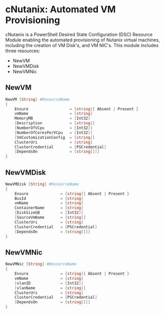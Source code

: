 # cNutanix: Automated VM Provisioning

cNutanix is a PowerShell Desired State Configuration (DSC) Resource Module enabling the automated provisioning of Nutanix virtual machines, including the creation of VM Disk's, and VM NIC's. This module includes three resources: 

* NewVM
* NewVMDisk
* NewVMNic

## NewVM

````` PowerShell
NewVM [String] #ResourceName
{
    Ensure                  = [string]{ Absent | Present }
    vmName                  = [string]
    MemoryMB                = [Int32]
    [Description            = [string]]
    [NumberOfVCpu           = [Int32]]
    [NumberOfCoresPerVCpu   = [Int32]]
    [VmCustomizationConfig  = [string]]
    ClusterUri              = [string]
    ClusterCredential       = [PSCredential]
    [DependsOn              = [string[]]]
}
`````

## NewVMDisk

````` PowerShell
NewVMDisk [String] #ResourceName
{
    Ensure              = [string]{ Absent | Present }
    BusId               = [string]
    vmName              = [string]
    ContainerName       = [string]
    [DiskSizeGB         = [Int32]]
    [SourceVmName       = [string]]
    ClusterUri          = [string]
    ClusterCredential   = [PSCredential]
    [DependsOn          = [string[]]]
}
`````

## NewVMNic

````` PowerShell
NewVMNic [String] #ResourceName
{    
    Ensure              = [string]{ Absent | Present }
    vmName              = [string]
    [vlanID             = [Int32]]
    [vlanName           = [string]]
    ClusterUri          = [string]
    ClusterCredential   = [PSCredential]
    [DependsOn          = [string[]]]
}
`````